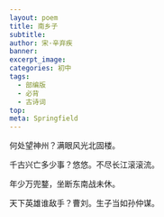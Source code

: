 ```yaml
---
layout: poem
title: 南乡子
subtitle: 
author: 宋·辛弃疾
banner: 
excerpt_image: 
categories: 初中
tags:
  - 部编版
  - 必背
  - 古诗词
top: 
meta: Springfield
---
```




何处望神州？满眼风光北固楼。

千古兴亡多少事？悠悠。不尽长江滚滚流。

年少万兜鍪，坐断东南战未休。

天下英雄谁敌手？曹刘。生子当如孙仲谋。